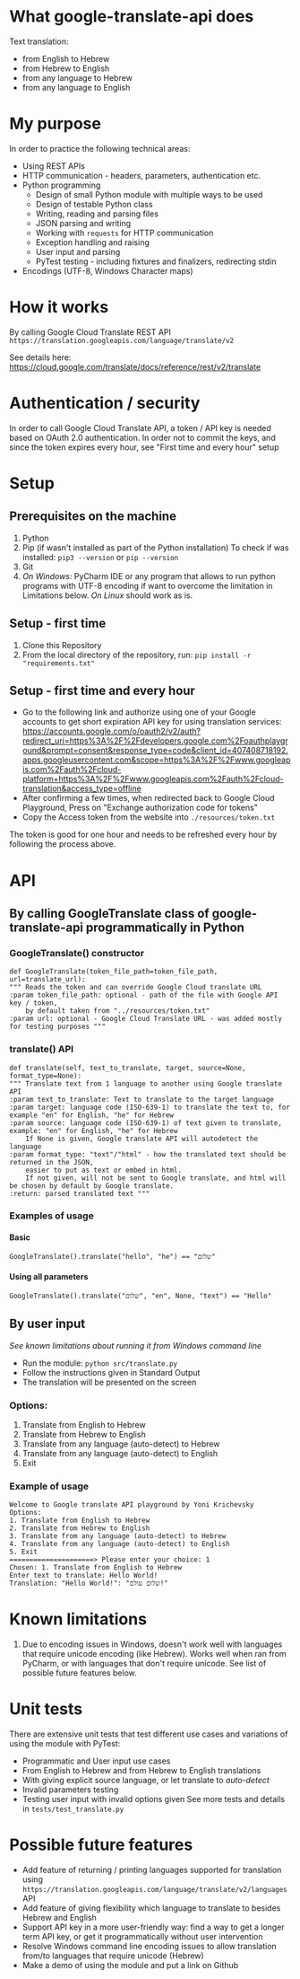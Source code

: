 # What google-translate-api does
Text translation:
 - from English to Hebrew
 - from Hebrew to English
 - from any language to Hebrew
 - from any language to English  

# My purpose
In order to practice the following technical areas:
 - Using REST APIs
 - HTTP communication - headers, parameters, authentication etc.
 - Python programming
    - Design of small Python module with multiple ways to be used
    - Design of testable Python class
    - Writing, reading and parsing files
    - JSON parsing and writing
    - Working with `requests` for HTTP communication
    - Exception handling and raising
    - User input and parsing 
    - PyTest testing - including fixtures and finalizers, redirecting stdin 
 - Encodings (UTF-8, Windows Character maps)

# How it works
By calling Google Cloud Translate REST API
`https://translation.googleapis.com/language/translate/v2`

See details here: https://cloud.google.com/translate/docs/reference/rest/v2/translate

# Authentication / security
In order to call Google Cloud Translate API, a token / API key is needed based on OAuth 2.0 authentication.  In order not to commit the keys, and since the token expires every hour, see "First time and every hour" setup

# Setup
## Prerequisites on the machine
1. Python
2. Pip (if wasn't installed as part of the Python installation)
To check if was installed:
`pip3 --version` or `pip --version`
3. Git
4. _On Windows:_ PyCharm IDE or any program that allows to run python programs with UTF-8 encoding if want to overcome the limitation in Limitations below. _On Linux_ should work as is.

## Setup - first time
1. Clone this Repository
2. From the local directory of the repository, run:
    `pip install -r "requirements.txt"`

## Setup - first time and every hour
 - Go to the following link and authorize using one of your Google accounts to get short expiration API key for using translation services:
    https://accounts.google.com/o/oauth2/v2/auth?redirect_uri=https%3A%2F%2Fdevelopers.google.com%2Foauthplayground&prompt=consent&response_type=code&client_id=407408718192.apps.googleusercontent.com&scope=https%3A%2F%2Fwww.googleapis.com%2Fauth%2Fcloud-platform+https%3A%2F%2Fwww.googleapis.com%2Fauth%2Fcloud-translation&access_type=offline
 - After confirming a few times, when redirected back to Google Cloud Playground, Press on "Exchange authorization code for tokens"
 - Copy the Access token from the website into `./resources/token.txt`

The token is good for one hour and needs to be refreshed every hour by following the process above.

# API
## By calling GoogleTranslate class of google-translate-api programmatically in Python
### GoogleTranslate() constructor
    def GoogleTranslate(token_file_path=token_file_path, url=translate_url):
    """ Reads the token and can override Google Cloud translate URL
    :param token_file_path: optional - path of the file with Google API key / token,
        by default taken from "../resources/token.txt"
    :param url: optional - Google Cloud Translate URL - was added mostly for testing purposes """
### translate() API
    def translate(self, text_to_translate, target, source=None, format_type=None):
    """ Translate text from 1 language to another using Google translate API
    :param text_to_translate: Text to translate to the target language
    :param target: language code (ISO-639-1) to translate the text to, for example "en" for English, "he" for Hebrew
    :param source: language code (ISO-639-1) of text given to translate, example: "en" for English, "he" for Hebrew
        If None is given, Google translate API will autodetect the language
    :param format_type: "text"/"html" - how the translated text should be returned in the JSON,
        easier to put as text or embed in html.
        If not given, will not be sent to Google translate, and html will be chosen by default by Google translate.
    :return: parsed translated text """

### Examples of usage
#### Basic
    GoogleTranslate().translate("hello", "he") == "שלום"
#### Using all parameters
    GoogleTranslate().translate("שלום", "en", None, "text") == "Hello"
    

## By user input
 _See known limitations about running it from Windows command line_
 - Run the module:
    `python src/translate.py`
 - Follow the instructions given in Standard Output
 - The translation will be presented on the screen
 
### Options: 
1. Translate from English to Hebrew
2. Translate from Hebrew to English
3. Translate from any language (auto-detect) to Hebrew
4. Translate from any language (auto-detect) to English
5. Exit 

### Example of usage
    Welcome to Google translate API playground by Yoni Krichevsky
    Options:
    1. Translate from English to Hebrew
    2. Translate from Hebrew to English
    3. Translate from any language (auto-detect) to Hebrew
    4. Translate from any language (auto-detect) to English
    5. Exit 
    =====================> Please enter your choice: 1
    Chosen: 1. Translate from English to Hebrew
    Enter text to translate: Hello World!
    Translation: "Hello World!": "שלום עולם!"

# Known limitations
1. Due to encoding issues in Windows, doesn't work well with languages that require unicode encoding (like Hebrew).  Works well when ran from PyCharm, or with languages that don't require unicode. See list of possible future features below.

# Unit tests
There are extensive unit tests that test different use cases and variations of using the module with PyTest: 
 - Programmatic and User input use cases
 - From English to Hebrew and from Hebrew to English translations
 - With giving explicit source language, or let translate to _auto-detect_
 - Invalid parameters testing
 - Testing user input with invalid options given
See more tests and details in `tests/test_translate.py`

# Possible future features
 - Add feature of returning / printing languages supported for translation using `https://translation.googleapis.com/language/translate/v2/languages` API
 - Add feature of giving flexibility which language to translate to besides Hebrew and English
 - Support API key in a more user-friendly way: find a way to get a longer term API key, or get it programmatically without user intervention 
 - Resolve Windows command line encoding issues to allow translation from/to languages that require unicode (Hebrew)
 - Make a demo of using the module and put a link on Github
